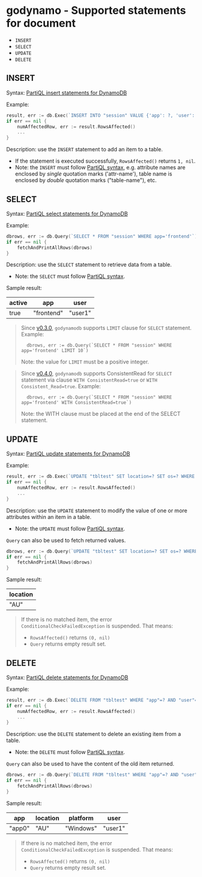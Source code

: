 # godynamo - Supported statements for document

- `INSERT`
- `SELECT`
- `UPDATE`
- `DELETE`

## INSERT

Syntax: [PartiQL insert statements for DynamoDB](https://docs.aws.amazon.com/amazondynamodb/latest/developerguide/ql-reference.insert.html)

Example:
```go
result, err := db.Exec(`INSERT INTO "session" VALUE {'app': ?, 'user': ?, 'active': ?}`, "frontend", "user1", true)
if err == nil {
	numAffectedRow, err := result.RowsAffected()
	...
}
```

Description: use the `INSERT` statement to add an item to a table.

- If the statement is executed successfully, `RowsAffected()` returns `1, nil`.
- Note: the `INSERT` must follow [PartiQL syntax](https://docs.aws.amazon.com/amazondynamodb/latest/developerguide/ql-reference.insert.html), e.g. attribute names are enclosed by _single_ quotation marks ('attr-name'), table name is enclosed by _double_ quotation marks ("table-name"), etc.

## SELECT

Syntax: [PartiQL select statements for DynamoDB](https://docs.aws.amazon.com/amazondynamodb/latest/developerguide/ql-reference.select.html)

Example:
```go
dbrows, err := db.Query(`SELECT * FROM "session" WHERE app='frontend'`)
if err == nil {
	fetchAndPrintAllRows(dbrows)
}
```

Description: use the `SELECT` statement to retrieve data from a table.

- Note: the `SELECT` must follow [PartiQL syntax](https://docs.aws.amazon.com/amazondynamodb/latest/developerguide/ql-reference.select.html).

Sample result:

| active | app        | user    |
|--------|------------|---------|
| true   | "frontend" | "user1" |

> Since [v0.3.0](RELEASE-NOTES.md), `godynamodb` supports `LIMIT` clause for `SELECT` statement. Example:
> 
>       dbrows, err := db.Query(`SELECT * FROM "session" WHERE app='frontend' LIMIT 10`)
>
> Note: the value for `LIMIT` must be a positive integer.

> Since [v0.4.0](RELEASE-NOTES.md), `godynamodb` supports ConsistentRead for `SELECT` statement via clause `WITH ConsistentRead=true` or `WITH Consistent_Read=true`.
> Example:
>
>       dbrows, err := db.Query(`SELECT * FROM "session" WHERE app='frontend' WITH ConsistentRead=true`)
>
> Note: the WITH clause must be placed at the end of the SELECT statement.

## UPDATE

Syntax: [PartiQL update statements for DynamoDB](https://docs.aws.amazon.com/amazondynamodb/latest/developerguide/ql-reference.update.html)

Example:
```go
result, err := db.Exec(`UPDATE "tbltest" SET location=? SET os=? WHERE "app"=? AND "user"=?`, "VN", "Ubuntu", "app0", "user1")
if err == nil {
	numAffectedRow, err := result.RowsAffected()
	...
}
```

Description: use the `UPDATE` statement to modify the value of one or more attributes within an item in a table.

- Note: the `UPDATE` must follow [PartiQL syntax](https://docs.aws.amazon.com/amazondynamodb/latest/developerguide/ql-reference.update.html).

`Query` can also be used to fetch returned values.
```go
dbrows, err := db.Query(`UPDATE "tbltest" SET location=? SET os=? WHERE "app"=? AND "user"=? RETURNING MODIFIED OLD *`, "VN", "Ubuntu", "app0", "user0")
if err == nil {
	fetchAndPrintAllRows(dbrows)
}
```

Sample result:

| location |
|----------|
| "AU"     |

> If there is no matched item, the error `ConditionalCheckFailedException` is suspended. That means:
> - `RowsAffected()` returns `(0, nil)`
> - `Query` returns empty result set.

## DELETE

Syntax: [PartiQL delete statements for DynamoDB](https://docs.aws.amazon.com/amazondynamodb/latest/developerguide/ql-reference.delete.html)

Example:
```go
result, err := db.Exec(`DELETE FROM "tbltest" WHERE "app"=? AND "user"=?`, "app0", "user1")
if err == nil {
	numAffectedRow, err := result.RowsAffected()
	...
}
```

Description: use the `DELETE` statement to delete an existing item from a table.

- Note: the `DELETE` must follow [PartiQL syntax](https://docs.aws.amazon.com/amazondynamodb/latest/developerguide/ql-reference.delete.html).

`Query` can also be used to have the content of the old item returned.
```go
dbrows, err := db.Query(`DELETE FROM "tbltest" WHERE "app"=? AND "user"=?`, "app0", "user1")
if err == nil {
	fetchAndPrintAllRows(dbrows)
}
```

Sample result:

| app    | location | platform  | user    |
|--------|----------|-----------|---------|
| "app0" | "AU"     | "Windows" | "user1" |

> If there is no matched item, the error `ConditionalCheckFailedException` is suspended. That means:
> - `RowsAffected()` returns `(0, nil)`
> - `Query` returns empty result set.
